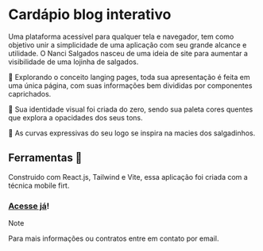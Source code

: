 # Cardápio blog interativo
Uma plataforma acessível para qualquer tela e navegador, tem como objetivo unir a simplicidade de uma aplicação com seu grande alcance e utilidade.
O Nanci Salgados nasceu de uma ideia de site para aumentar a visibilidade de uma lojinha de salgados.

💭 Explorando o conceito langing pages, toda sua apresentação é feita em uma única página, com suas informações bem divididas por componentes caprichados. 

🎨 Sua identidade visual foi criada do zero, sendo sua paleta cores quentes que explora a opacidades dos seus tons. 

🎯 As curvas expressivas do seu logo se inspira na macies dos salgadinhos.

## Ferramentas 🔧
Construido com React.js, Tailwind e Vite, essa aplicação foi criada com a técnica mobile firt.
 


### [Acesse já](https://nanci-salgados.vercel.app/)!




> [!NOTE]
> Para mais informações ou contratos entre em contato por email.
